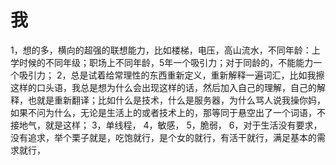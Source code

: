 # 我

1，想的多，横向的超强的联想能力，比如楼梯，电压，高山流水，不同年龄：上学时候的不同年级；职场上不同年龄，5年一个吸引力；对于同龄的，不能能力一个吸引力； 2，总是试着给常理性的东西重新定义，重新解释一遍词汇，比如我擦这样的口头语，我总是想为什么会出现这样的话，然后加入自己的理解，自己的解释，也就是重新翻译；比如什么是技术，什么是服务器，为什么骂人说我操你妈，如果不问为什么，无论是生活上的或者技术上的，那等同于悬空出了一个词语，不接地气，就是这样； 3，单线程， 4，敏感， 5，脆弱， 6，对于生活没有要求，没有追求，举个栗子就是，吃饱就行，是个女的就行，有活干就行，满足基本的需求就行，

